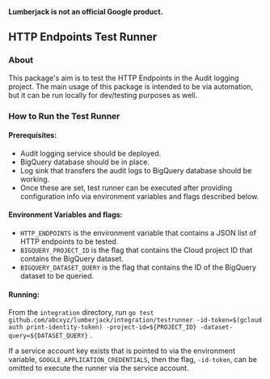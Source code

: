 **Lumberjack is not an official Google product.**

## HTTP Endpoints Test Runner

### About

This package's aim is to test the HTTP Endpoints in the Audit logging project.
The main usage of this package is intended to be via automation, but it can be
run locally for dev/testing purposes as well.

### How to Run the Test Runner

#### Prerequisites:

- Audit logging service should be deployed.
- BigQuery database should be in place.
- Log sink that transfers the audit logs to BigQuery database should be working.
- Once these are set, test runner can be executed after providing configuration
  info via environment variables and flags described below.

#### Environment Variables and flags:

- `HTTP_ENDPOINTS` is the environment variable that contains a JSON list of HTTP
  endpoints to be tested.
- `BIGQUERY_PROJECT_ID` is the flag that contains the Cloud project ID that
  contains the BigQuery dataset.
- `BIGQUERY_DATASET_QUERY` is the flag that contains the ID of the BigQuery
  dataset to be queried.

#### Running:

From the `integration` directory,
run `go test github.com/abcxyz/lumberjack/integration/testrunner -id-token=$(gcloud auth print-identity-token) -project-id=${PROJECT_ID} -dataset-query=${DATASET_QUERY}`
.

If a service account key exists that is pointed to via the environment
variable, `GOOGLE_APPLICATION_CREDENTIALS`, then the flag, `-id-token`, can be
omitted to execute the runner via the service account.
